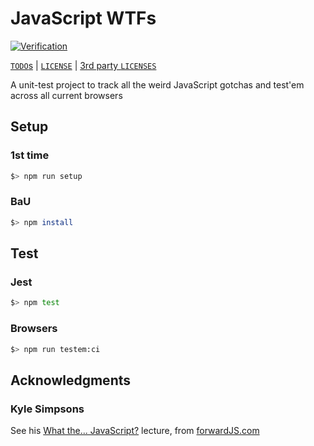 # JavaScript WTFs

[![Verification](https://github.com/percebus/javascript-wtf/actions/workflows/always.yml/badge.svg)](https://github.com/percebus/javascript-wtf/actions/workflows/always.yml)

[`TODO`s](./TODO.md) | [`LICENSE`](./LICENSE.md) | [3rd party `LICENSES`](./LICENSES.md)

A unit-test project to track all the weird JavaScript gotchas and test'em across all current browsers

## Setup

### 1st time

```bash
$> npm run setup
```

### BaU

```bash
$> npm install
```

## Test

### Jest

```bash
$> npm test
```

### Browsers

```bash
$> npm run testem:ci
```

## Acknowledgments

### Kyle Simpsons

See his [What the... JavaScript?](https://www.youtube.com/watch?v=2pL28CcEijU) lecture, from [forwardJS.com](http://forwardjs.com/)
